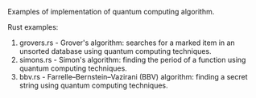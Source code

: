 Examples of implementation of quantum computing algorithm.

Rust examples:

1. grovers.rs - Grover's algorithm: searches for a marked item in an unsorted database using quantum computing techniques.
2. simons.rs - Simon's algorithm: finding the period of a function using quantum computing techniques.
3. bbv.rs - Farrelle–Bernstein–Vazirani (BBV) algorithm: finding a secret string using quantum computing techniques.